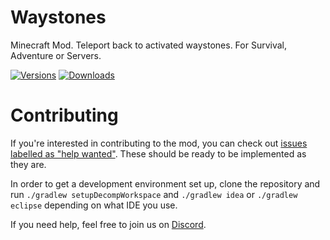 # Waystones
Minecraft Mod. Teleport back to activated waystones. For Survival, Adventure or Servers.

[![Versions](http://cf.way2muchnoise.eu/versions/waystones.svg)](https://minecraft.curseforge.com/projects/waystones) [![Downloads](http://cf.way2muchnoise.eu/full_waystones_downloads.svg)](https://minecraft.curseforge.com/projects/waystones)

# Contributing

If you're interested in contributing to the mod, you can check out [issues labelled as "help wanted"](https://github.com/blay09/Waystones/issues?q=is%3Aopen+is%3Aissue+label%3A%22help+wanted%22). These should be ready to be implemented as they are.

In order to get a development environment set up, clone the repository and run `./gradlew setupDecompWorkspace` and `./gradlew idea` or `./gradlew eclipse` depending on what IDE you use.

If you need help, feel free to join us on [Discord](https://discord.gg/scGAfXC).
